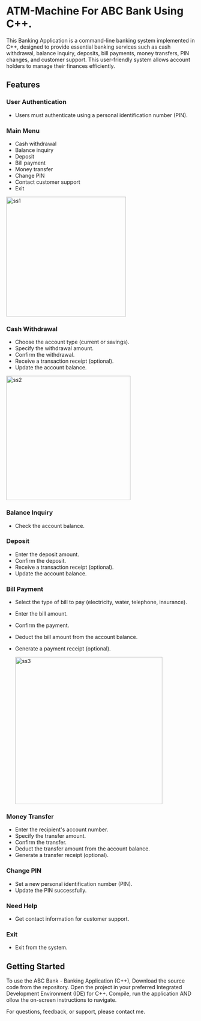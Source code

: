 # ATM-Machine For ABC Bank Using C++.

This Banking Application is a command-line banking system implemented in C++, designed to provide essential banking services such as cash withdrawal, balance inquiry, deposits, bill payments, money transfers, PIN changes, and customer support. This user-friendly system allows account holders to manage their finances efficiently.

## Features

### User Authentication

- Users must authenticate using a personal identification number (PIN).

### Main Menu

- Cash withdrawal
- Balance inquiry
- Deposit
- Bill payment
- Money transfer
- Change PIN
- Contact customer support
- Exit
  
<img width="319" alt="ss1" src="https://github.com/MMNLakna/ATM-Machine/assets/136817118/8c4ff483-6216-408c-b0c9-3c60cc4b9ebd">

### Cash Withdrawal

- Choose the account type (current or savings).
- Specify the withdrawal amount.
- Confirm the withdrawal.
- Receive a transaction receipt (optional).
- Update the account balance.

<img width="331" alt="ss2" src="https://github.com/MMNLakna/ATM-Machine/assets/136817118/e820857e-c0aa-447d-97d1-9e384e93df05">


### Balance Inquiry

- Check the account balance.

### Deposit

- Enter the deposit amount.
- Confirm the deposit.
- Receive a transaction receipt (optional).
- Update the account balance.

### Bill Payment

- Select the type of bill to pay (electricity, water, telephone, insurance).
- Enter the bill amount.
- Confirm the payment.
- Deduct the bill amount from the account balance.
- Generate a payment receipt (optional).

  <img width="392" alt="ss3" src="https://github.com/MMNLakna/ATM-Machine/assets/136817118/7fb6ccc7-8c6b-4521-8ba9-34079e7ffd12">


### Money Transfer

- Enter the recipient's account number.
- Specify the transfer amount.
- Confirm the transfer.
- Deduct the transfer amount from the account balance.
- Generate a transfer receipt (optional).

### Change PIN

- Set a new personal identification number (PIN).
- Update the PIN successfully.

### Need Help

- Get contact information for customer support.

### Exit

- Exit from the system.

## Getting Started

To use the ABC Bank - Banking Application (C++), Download the source code from the repository. Open the project in your preferred Integrated Development Environment (IDE) for C++. 
Compile, run the application AND ollow the on-screen instructions to navigate.

For questions, feedback, or support, please contact me.



